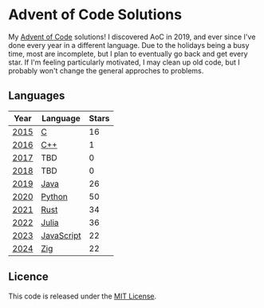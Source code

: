 # Advent of Code Solutions

My [Advent of Code](https://adventofcode.com) solutions! I discovered AoC
in 2019, and ever since I've done every year in a different language. Due to
the holidays being a busy time, most are incomplete, but I plan to eventually
go back and get every star. If I'm feeling particularly motivated, I may clean
up old code, but I probably won't change the general approches to problems.

## Languages

| Year                                  | Language                                                      | Stars |
| ------------------------------------- | ------------------------------------------------------------- | ----- |
| [2015](https://adventofcode.com/2015) | [C](<https://en.wikipedia.org/wiki/C_(programming_language)>) | 16    |
| [2016](https://adventofcode.com/2016) | [C++](https://en.wikipedia.org/wiki/C++)                      | 1     |
| [2017](https://adventofcode.com/2017) | TBD                                                           | 0     |
| [2018](https://adventofcode.com/2018) | TBD                                                           | 0     |
| [2019](https://adventofcode.com/2019) | [Java](https://www.oracle.com/java/)                          | 26    |
| [2020](https://adventofcode.com/2020) | [Python](https://www.python.org)                              | 50    |
| [2021](https://adventofcode.com/2021) | [Rust](https://www.rust-lang.org)                             | 34    |
| [2022](https://adventofcode.com/2022) | [Julia](https://julialang.org)                                | 36    |
| [2023](https://adventofcode.com/2023) | [JavaScript](https://en.wikipedia.org/wiki/JavaScript)        | 22    |
| [2024](https://adventofcode.com/2024) | [Zig](https://ziglang.org/)                                   | 22    |

## Licence

This code is released under the [MIT License](LICENSE.txt).
